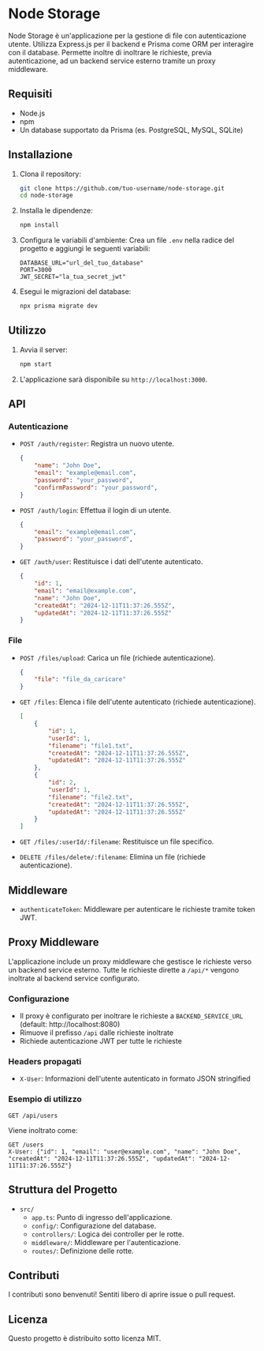 # Node Storage

Node Storage è un'applicazione per la gestione di file con autenticazione utente. Utilizza Express.js per il backend e Prisma come ORM per interagire con il database. Permette inoltre di inoltrare le richieste, previa autenticazione, ad un backend service esterno tramite un proxy middleware.

## Requisiti

- Node.js
- npm
- Un database supportato da Prisma (es. PostgreSQL, MySQL, SQLite)

## Installazione

1. Clona il repository:
    ```sh
    git clone https://github.com/tuo-username/node-storage.git
    cd node-storage
    ```

2. Installa le dipendenze:
    ```sh
    npm install
    ```

3. Configura le variabili d'ambiente:
    Crea un file `.env` nella radice del progetto e aggiungi le seguenti variabili:
    ```env
    DATABASE_URL="url_del_tuo_database"
    PORT=3000
    JWT_SECRET="la_tua_secret_jwt"
    ```

4. Esegui le migrazioni del database:
    ```sh
    npx prisma migrate dev
    ```

## Utilizzo

1. Avvia il server:
    ```sh
    npm start
    ```

2. L'applicazione sarà disponibile su `http://localhost:3000`.

## API

### Autenticazione

- `POST /auth/register`: Registra un nuovo utente.

    ```json
    { 
        "name": "John Doe",
        "email": "example@email.com",
        "password": "your_password", 
        "confirmPassword": "your_password",
    }
    ```


- `POST /auth/login`: Effettua il login di un utente.

	```json
    { 
        "email": "example@email.com",
        "password": "your_password", 
    }
    ```


- `GET /auth/user`: Restituisce i dati dell'utente autenticato.

	```json
    {
        "id": 1,
        "email": "email@example.com",
        "name": "John Doe",
        "createdAt": "2024-12-11T11:37:26.555Z",
        "updatedAt": "2024-12-11T11:37:26.555Z"
    }
    ```

### File

- `POST /files/upload`: Carica un file (richiede autenticazione).

    ```json
    { 
        "file": "file_da_caricare"
    }
    ```


- `GET /files`: Elenca i file dell'utente autenticato (richiede autenticazione).

    ```json
    [
        {
            "id": 1,
            "userId": 1,
            "filename": "file1.txt",
            "createdAt": "2024-12-11T11:37:26.555Z",
            "updatedAt": "2024-12-11T11:37:26.555Z"
        },
        {
            "id": 2,
            "userId": 1,
            "filename": "file2.txt",
            "createdAt": "2024-12-11T11:37:26.555Z",
            "updatedAt": "2024-12-11T11:37:26.555Z"
        }
    ]
    ```

    
- `GET /files/:userId/:filename`: Restituisce un file specifico.

- `DELETE /files/delete/:filename`: Elimina un file (richiede autenticazione).

## Middleware

- `authenticateToken`: Middleware per autenticare le richieste tramite token JWT.

## Proxy Middleware

L'applicazione include un proxy middleware che gestisce le richieste verso un backend service esterno. 
Tutte le richieste dirette a `/api/*` vengono inoltrate al backend service configurato.

### Configurazione
- Il proxy è configurato per inoltrare le richieste a `BACKEND_SERVICE_URL` (default: http://localhost:8080)
- Rimuove il prefisso `/api` dalle richieste inoltrate
- Richiede autenticazione JWT per tutte le richieste

### Headers propagati
- `X-User`: Informazioni dell'utente autenticato in formato JSON stringified

### Esempio di utilizzo
```http
GET /api/users
```
Viene inoltrato come:
```http
GET /users
X-User: {"id": 1, "email": "user@example.com", "name": "John Doe", "createdAt": "2024-12-11T11:37:26.555Z", "updatedAt": "2024-12-11T11:37:26.555Z"}
```

## Struttura del Progetto

- `src/`
  - `app.ts`: Punto di ingresso dell'applicazione.
  - `config/`: Configurazione del database.
  - `controllers/`: Logica dei controller per le rotte.
  - `middleware/`: Middleware per l'autenticazione.
  - `routes/`: Definizione delle rotte.

## Contributi

I contributi sono benvenuti! Sentiti libero di aprire issue o pull request.

## Licenza

Questo progetto è distribuito sotto licenza MIT.
